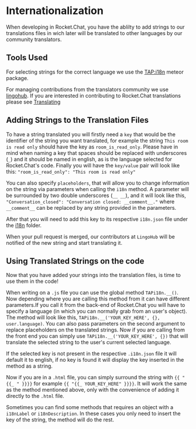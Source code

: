 # Internationalization

When developing in Rocket.Chat, you have the ablilty to add strings to our translations files in wich later will be translated to other languages by our community translators.

## Tools Used

For selecting strings for the correct language we use the [TAP:i18n](https://github.com/TAPevents/tap-i18n) meteor package.

For managing contributions from the translators community we use [lingohub](https://lingohub.com/). If you are interested in contributing to Rocket.Chat translations please see [Translating](../../contributors/contributing/translating.md)

## Adding Strings to the Translation Files

To have a string translated you will firstly need a `key` that would be the identifier of the string you want translated, for example the string `This room is read only` should have the key as `room_is_read_only`. Please have in mind when naming a key that spaces should be replaced with underscores \(`_`\) and it should be named in english, as is the language selected for Rocket.Chat's code. Finally you will have the `key/value` pair will look like this: `"room_is_read_only": "This room is read only"`

You can also specify `placeholders`, that will allow you to change information on the string via parameters when calling the `i18n` method. A parameter will be surrounded by two double underscores \(`__ __`\), and it will look like this, `"Conversation_closed": "Conversation closed: __comment__."` where `__comment__` can be replaced by any string provided in the parameters.

After that you will need to add this key to its respective `i18n.json` file under the [i18n](https://github.com/RocketChat/Rocket.Chat/tree/develop/packages/rocketchat-i18n/i18n) folder.

When your pull request is merged, our contributors at `LingoHub` will be notified of the new string and start translating it.

## Using Translated Strings on the code

Now that you have added your strings into the translation files, is time to use them in the code!

When writing on a `.js` file you can use the global method `TAPi18n.__()`. Now depending where you are calling this method from it can have different parameters.If you call it from the back-end of Rocket.Chat you will have to specify a language \(in which you can normally grab from an user's object\). The method will look like this, `TAPi18n.__('YOUR_KEY_HERE', {}, user.language)`. You can also pass parameters on the second argument to replace placeholders on the translated strings. Now if you are calling from the front end you can simply use `TAPi18n.__('YOUR_KEY_HERE', {})` that will translate the selected string to the user's current selected language.

If the selected key is not present in the respective `.i18n.json` file it will default it to english, if no key is found it will display the key inserted in the method as a string.

Now if you are in a `.html` file, you can simply surround the string with `{{ "{{_ " }}}}` for example `{{ "{{_ YOUR_KEY_HERE" }}}}`. It will work the same as the method mentioned above, only with the convenience of adding it directly to the `.html` file.

Sometimes you can find some methods that requires an object with a `i18nLabel` or `i18nDescription`. In these cases you only need to insert the key of the string, the method will do the rest.

